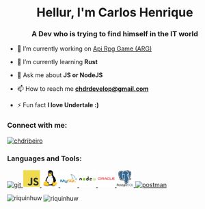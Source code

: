 <h1 align="center">Hellur, I'm Carlos Henrique</h1>
<h3 align="center">A Dev who is trying to find himself in the IT world</h3>

- 🔭 I’m currently working on [Api Rpg Game (ARG)](https://github.com/riquinhuw/api-rpg-game)

- 🌱 I’m currently learning **Rust**

- 💬 Ask me about **JS or NodeJS**

- 📫 How to reach me **chdrdevelop@gmail.com**

- ⚡ Fun fact **I love Undertale :)**

<h3 align="left">Connect with me:</h3>
<p align="left">
<a href="https://linkedin.com/in/chdribeiro" target="blank"><img align="center" src="https://raw.githubusercontent.com/rahuldkjain/github-profile-readme-generator/master/src/images/icons/Social/linked-in-alt.svg" alt="chdribeiro" height="30" width="40" /></a>
</p>

<h3 align="left">Languages and Tools:</h3>
<p align="left"> <a href="https://git-scm.com/" target="_blank"> <img src="https://www.vectorlogo.zone/logos/git-scm/git-scm-icon.svg" alt="git" width="40" height="40"/> </a> <a href="https://developer.mozilla.org/en-US/docs/Web/JavaScript" target="_blank"> <img src="https://raw.githubusercontent.com/devicons/devicon/master/icons/javascript/javascript-original.svg" alt="javascript" width="40" height="40"/> </a> <a href="https://www.linux.org/" target="_blank"> <img src="https://raw.githubusercontent.com/devicons/devicon/master/icons/linux/linux-original.svg" alt="linux" width="40" height="40"/> </a> <a href="https://www.mysql.com/" target="_blank"> <img src="https://raw.githubusercontent.com/devicons/devicon/master/icons/mysql/mysql-original-wordmark.svg" alt="mysql" width="40" height="40"/> </a> <a href="https://nodejs.org" target="_blank"> <img src="https://raw.githubusercontent.com/devicons/devicon/master/icons/nodejs/nodejs-original-wordmark.svg" alt="nodejs" width="40" height="40"/> </a> <a href="https://www.oracle.com/" target="_blank"> <img src="https://raw.githubusercontent.com/devicons/devicon/master/icons/oracle/oracle-original.svg" alt="oracle" width="40" height="40"/> </a> <a href="https://www.postgresql.org" target="_blank"> <img src="https://raw.githubusercontent.com/devicons/devicon/master/icons/postgresql/postgresql-original-wordmark.svg" alt="postgresql" width="40" height="40"/> </a> <a href="https://postman.com" target="_blank"> <img src="https://www.vectorlogo.zone/logos/getpostman/getpostman-icon.svg" alt="postman" width="40" height="40"/> </a> </p>

<p><img align="left" src="https://github-readme-stats.vercel.app/api/top-langs?username=riquinhuw&show_icons=true&locale=en&layout=compact" alt="riquinhuw" /></p>

<p>&nbsp;<img align="center" src="https://github-readme-stats.vercel.app/api?username=riquinhuw&show_icons=true&locale=en" alt="riquinhuw" /></p>


